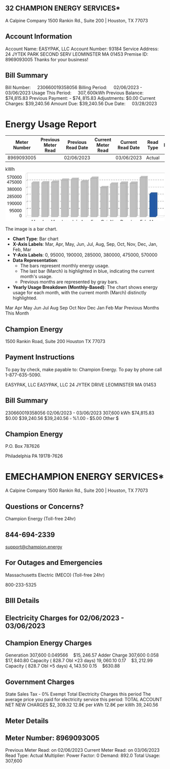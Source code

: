 ## 32 CHAMPION ENERGY SERVICES*

A Calpine Company
1500 Rankin Rd., Suite 200 | Houston, TX 77073

## Account Information

Account Name: EASYPAK, LLC
Account Number: 93184
Service Address: 24 JYTEK PARK SECOND SERV LEOMINSTER MA 01453
Premise ID: $\quad 8969093005$
Thanks for your business!

## Bill Summary

Bill Number: $\quad 230660019358056$
Billing Period: $\quad 02 / 06 / 2023$ - 03/06/2023
Usage This Period: $\quad 307,600 \mathrm{kWh}$
Previous Balance: \$74,815.83
Previous Payment: - $\$ 74,815.83$
Adjustments: \$0.00
Current Charges: \$39,240.56
Amount Due: \$39,240.56
Due Date: $\quad 03 / 28 / 2023$

# Energy Usage Report 

| Meter Number | Previous Meter Read | Previous Read Date | Current Meter <br> Read | Current Read Date | Read Type | Multiplier | Total Usage | Demand | Power Factor |
| :--: | :--: | :--: | :--: | :--: | :--: | :--: | :--: | :--: | :--: |
| 8969093005 |  | 02/06/2023 |  | 03/06/2023 | Actual |  | 307,600 | 892.0 | 0 |

kWh
![](images/img-0.jpeg)

The image is a bar chart.

- **Chart Type**: Bar chart
- **X-Axis Labels**: Mar, Apr, May, Jun, Jul, Aug, Sep, Oct, Nov, Dec, Jan, Feb, Mar
- **Y-Axis Labels**: 0, 95000, 190000, 285000, 380000, 475000, 570000
- **Data Representation**: 
  - The bars represent monthly energy usage.
  - The last bar (March) is highlighted in blue, indicating the current month's usage.
  - Previous months are represented by gray bars.
- **Yearly Usage Breakdown (Monthly-Based)**: The chart shows energy usage for each month, with the current month (March) distinctly highlighted.

Mar Apr May Jun Jul Aug Sep Oct Nov Dec Jan Feb Mar
Previous Months
This Month

## Champion Energy

1500 Rankin Road, Suite 200
Houston TX 77073

## Payment Instructions

To pay by check, make payable to: Champion Energy. To pay by phone call 1-877-635-5090.

EASYPAK, LLC
EASYPAK, LLC
24 JYTEK DRIVE
LEOMINSTER MA 01453

## Bill Summary

230660019358056
02/06/2023 - 03/06/2023
307,600 kWh
\$74,815.83
\$0.00
\$39,240.56
\$39,240.56
$\square$ \%1.00
$\square$ \$5.00
Other \$
$\qquad$

## Champion Energy

P.O. Box 787626

Philadelphia PA 19178-7626

# EMECHAMPION ENERGY SERVICES* 

A Calpine Company
1500 Rankin Rd., Suite 200 | Houston, TX 77073

## Questions or Concerns?

Champion Energy (Toll-free 24hr)

## 844-694-2339

support@champion.energy

## For Outages and Emergencies

Massachusetts Electric (MECO) (Toll-free 24hr)

800-233-5325

## BIII Details

## Electricity Charges for 02/06/2023 - 03/06/2023

## Champion Energy Charges

Generation
307,600
$0.049566 \quad \$ 15,246.57$
Adder Charge
307,600
$0.058 \quad \$ 17,840.80$
Capacity ( 828.7 Obl $\times 23$ days)
$19,060.10$
$0.17 \quad \$ 3,212.99$
Capacity ( 828.7 Obl $\times 5$ days)
$4,143.50$
$0.15 \quad \$ 630.88$

## Government Charges

State Sales Tax - 0\% Exempt
Total Electricity Charges this period
The average price you paid for electricity service this period:
TOTAL ACCOUNT NET NEW CHARGES
$\$ 2,309.32$
$12.8 €$ per kWh
$12.8 €$ per kWh
$39,240.56$

## Meter Details

## Meter Number: 8969093005

Previous Meter Read: on 02/06/2023
Current Meter Read: on 03/06/2023
Read Type: Actual Multiplier:
Power Factor: 0
Demand: 892.0
Total Usage: 307,600

